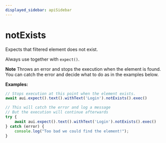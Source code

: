 ```yaml
---
displayed_sidebar: apiSidebar
---
```

# notExists

<span class="theme-doc-version-badge badge badge--secondary"></span>

Expects that filtered element does not exist.

Always use together with `expect()`.

**Note** Throws an error and stops the execution when the element is found. You can catch the error and decide what to do as in the examples below.

**Examples:**
```typescript
// Stops execution at this point when the element exists.
await aui.expect().text().withText('Login').notExists().exec()

// This will catch the error and log a message
// But the execution will continue afterwards
try {
    await aui.expect().text().withText('Login').notExists().exec()
} catch (error) {
    console.log("Too bad we could find the element!");
}
```

